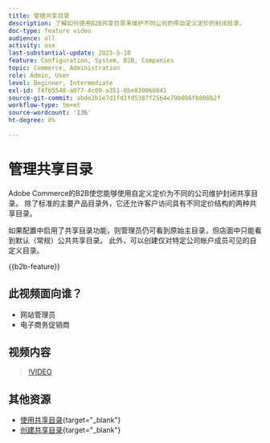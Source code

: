 ```yaml
---
title: 管理共享目录
description: 了解如何使用B2B共享目录来维护不同公司的带自定义定价的封闭目录。
doc-type: feature video
audience: all
activity: use
last-substantial-update: 2023-5-10
feature: Configuration, System, B2B, Companies
topic: Commerce, Administration
role: Admin, User
level: Beginner, Intermediate
exl-id: 74fb5548-a077-4c09-a351-0be830060841
source-git-commit: abde2b1e7d1fd1fd5387f2564e79b086fb808b2f
workflow-type: tm+mt
source-wordcount: '136'
ht-degree: 0%

---
```


# 管理共享目录

Adobe Commerce的B2B使您能够使用自定义定价为不同的公司维护封闭共享目录。 除了标准的主要产品目录外，它还允许客户访问具有不同定价结构的两种共享目录。

如果配置中启用了共享目录功能，则管理员仍可看到原始主目录，但店面中只能看到默认（常规）公共共享目录。 此外，可以创建仅对特定公司帐户成员可见的自定义目录。

{{b2b-feature}}

## 此视频面向谁？

- 网站管理员
- 电子商务促销商

## 视频内容

>[!VIDEO](https://video.tv.adobe.com/v/3410751?quality=12&learn=on&captions=chi_hans)

## 其他资源

- [使用共享目录](https://experienceleague.adobe.com/docs/commerce-admin/b2b/shared-catalogs/catalog-shared.html?lang=zh-Hans){target="_blank"}
- [创建共享目录](https://experienceleague.adobe.com/docs/commerce-admin/b2b/shared-catalogs/define/catalog-shared-create.html?lang=zh-Hans){target="_blank"}
